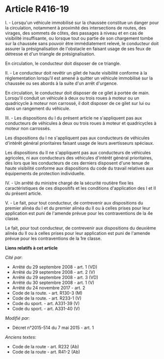 # Article R416-19

I. - Lorsqu'un véhicule immobilisé sur la chaussée constitue un danger pour la circulation, notamment à proximité des
intersections de routes, des virages, des sommets de côtes, des passages à niveau et en cas de visibilité insuffisante, ou
lorsque tout ou partie de son chargement tombe sur la chaussée sans pouvoir être immédiatement relevé, le conducteur doit
assurer la présignalisation de l'obstacle en faisant usage de ses feux de détresse et d'un triangle de présignalisation. 

En circulation, le conducteur doit disposer de ce triangle. 

II. - Le conducteur doit revêtir un gilet de haute visibilité conforme à la réglementation lorsqu'il est amené à quitter un
véhicule immobilisé sur la chaussée ou ses abords à la suite d'un arrêt d'urgence. 

En circulation, le conducteur doit disposer de ce gilet à portée de main. Lorsqu'il conduit un véhicule à deux ou trois roues
à moteur ou un quadricycle à moteur non carrossé, il doit disposer de ce gilet sur lui ou dans un rangement du véhicule.

III. - Les dispositions du I du présent article ne s'appliquent pas aux conducteurs de véhicules à deux ou trois roues à
moteur et quadricycles à moteur non carrossés.

Les dispositions du I ne s'appliquent pas aux conducteurs de véhicules d'intérêt général prioritaires faisant usage de leurs
avertisseurs spéciaux. 

Les dispositions du II ne s'appliquent pas aux conducteurs de véhicules agricoles, ni aux conducteurs des véhicules d'intérêt
général prioritaires, dès lors que les conducteurs de ces derniers disposent d'une tenue de haute visibilité conforme aux
dispositions du code du travail relatives aux équipements de protection individuelle. 

IV. - Un arrêté du ministre chargé de la sécurité routière fixe les caractéristiques de ces dispositifs et les conditions
d'application des I et II du présent article.

V. - Le fait, pour tout conducteur, de contrevenir aux dispositions du premier alinéa du I et du premier alinéa du II ou à
celles prises pour leur application est puni de l'amende prévue pour les contraventions de la 4e classe. 

Le fait, pour tout conducteur, de contrevenir aux dispositions du deuxième alinéa du II ou à celles prises pour leur
application est puni de l'amende prévue pour les contraventions de la 1re classe.

**Liens relatifs à cet article**

_Cité par_:

  - Arrêté du 29 septembre 2008 - art. 1 (VD)
  - Arrêté du 29 septembre 2008 - art. 2 (V)
  - Arrêté du 29 septembre 2008 - art. 3 (VD)
  - Arrêté du 30 septembre 2008 - art. 1 (V)
  - Arrêté du 24 novembre 2017 - art. 2
  - Code de la route. - art. R130-3 (M)
  - Code de la route. - art. R233-1 (V)
  - Code du sport. - art. A331-39 (V)
  - Code du sport. - art. A331-40 (V)

_Modifié par_:

  - Décret n°2015-514 du 7 mai 2015 - art. 1

_Anciens textes_:

  - Code de la route - art. R232 (Ab)
  - Code de la route - art. R41-2 (Ab)
